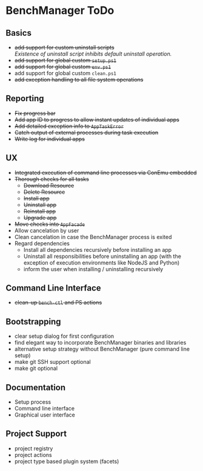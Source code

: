 # BenchManager ToDo

## Basics

* ~~add support for custom uninstall scripts~~  
  _Existence of uninstall script inhibits default uninstall operation._
* ~~add support for global custom `setup.ps1`~~
* ~~add support for global custom `env.ps1`~~
* add support for global custom `clean.ps1`
* ~~add exception handling to all file system operations~~

## Reporting

* ~~Fix progress bar~~
* ~~Add app ID to progress to allow instant updates of individual apps~~
* ~~Add detailed exception info to `AppTaskError`~~
* ~~Catch output of external processes during task execution~~
* ~~Write log for individual apps~~

## UX

* ~~Integrated execution of command line processes via ConEmu embedded~~
* ~~Thorough checks for all tasks~~
	+ ~~Download Resource~~
	+ ~~Delete Resource~~
	+ ~~Install app~~
	+ ~~Uninstall app~~
	+ ~~Reinstall app~~
	+ ~~Upgrade app~~
* ~~Move checks into `AppFacade`~~
* Allow cancelation by user
* Clean cancelation in case the BenchManager process is exited
* Regard dependencies
	+ Install all dependencies recursively before installing an app
	+ Uninstall all responsibilities before uninstalling an app
	  (with the exception of execution environments like NodeJS and Python)
	+ inform the user when installing / uninstalling recursively

## Command Line Interface

* ~~clean-up `bench-ctl` and PS actions~~

## Bootstrapping

* clear setup dialog for first configuration
* find elegant way to incorporate BenchManager binaries and libraries 
* alternative setup strategy without BenchManager (pure command line setup)
* make git SSH support optional
* make git optional

## Documentation

* Setup process
* Command line interface
* Graphical user interface

## Project Support

* project registry
* project actions
* project type based plugin system (facets)
